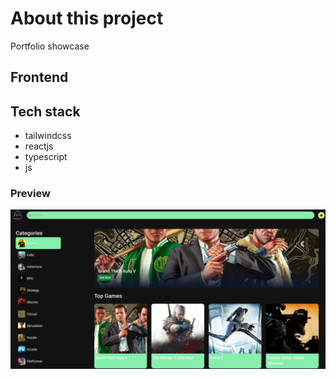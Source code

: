 # About this project

Portfolio showcase
## Frontend

## Tech stack 
- tailwindcss
- reactjs
- typescript
- js


### Preview

![Preview](./Design/preview-1.png)
